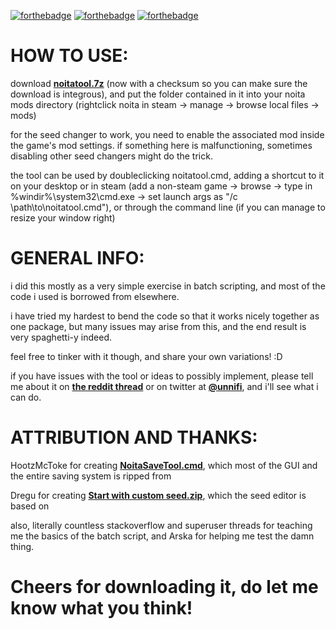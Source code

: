 [![forthebadge](https://forthebadge.com/images/badges/works-on-my-machine.svg)](https://forthebadge.com) [![forthebadge](https://forthebadge.com/images/badges/powered-by-black-magic.svg)](https://forthebadge.com) [![forthebadge](https://forthebadge.com/images/badges/ctrl-c-ctrl-v.svg)](https://forthebadge.com)

# HOW TO USE:
download **[noitatool.7z](https://github.com/talossa/noitatool/releases/latest)** (now with a checksum so you can make sure the download is integrous), and put the folder contained in it into your noita mods directory (rightclick noita in steam -> manage -> browse local files -> mods)

for the seed changer to work, you need to enable the associated mod inside the game's mod settings. 
if something here is malfunctioning, sometimes disabling other seed changers might do the trick.

the tool can be used by doubleclicking noitatool.cmd, adding a shortcut to it on your desktop or in steam (add a non-steam game -> browse -> type in %windir%\system32\cmd.exe -> set launch args as "/c \path\to\noitatool.cmd"), or through the command line (if you can manage to resize your window right)


# GENERAL INFO:
i did this mostly as a very simple exercise in batch scripting, and most of the code i used is borrowed from elsewhere. 

i have tried my hardest to bend the code so that it works nicely together as one package, but many issues may arise from this, and the end result is very spaghetti-y indeed. 

feel free to tinker with it though, and share your own variations! :D

if you have issues with the tool or ideas to possibly implement, please tell me about it on **[the reddit thread](https://www.reddit.com/r/noita/comments/ljchy0)** or on twitter at **[@unnifi](https://twitter.com/unnifi)**, and i'll see what i can do.


# ATTRIBUTION AND THANKS:
HootzMcToke for creating **[NoitaSaveTool.cmd](https://github.com/hootzmctoke/noitasavetool)**, which most of the GUI and the entire saving system is ripped from

Dregu for creating **[Start with custom seed.zip](https://modworkshop.net/mod/25898)**, which the seed editor is based on

also, literally countless stackoverflow and superuser threads for teaching me the basics of the batch script, and Arska for 
helping me test the damn thing.

# Cheers for downloading it, do let me know what you think!
